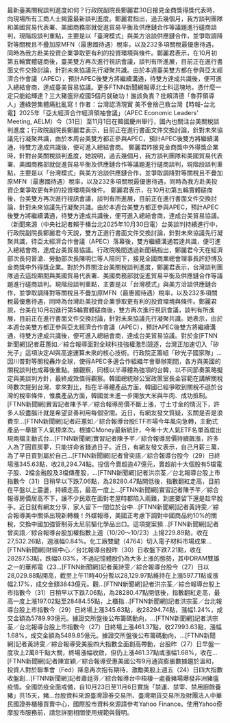 最新臺美關稅談判進度如何？行政院副院長鄭麗君30日接見金商獎得獎代表時，向現場所有工商人士揭露最新談判進度。鄭麗君指出，過去幾個月，我方談判團隊和美國貿易代表署、美國商務部就促進貿易平衡及供應鏈合作等議題進行磋商談判，現階段談判重點，主要是以「臺灣模式」與美方洽談供應鏈合作，並爭取調降對等關稅且不疊加原MFN（最惠國待遇）稅率，以及232多項關稅最優惠待遇，同時為我方赴美投資企業爭取更有利的投資環境與條件。鄭麗君表示，在10月初第五輪實體磋商後，臺美雙方再次進行視訊會議，談判有所進展，目前正在進行書面文件交換討論，針對未來協議先行凝聚共識。由於本週臺美雙方都在參與亞太經濟合作會議（APEC），預計APEC後雙方將繼續溝通，待雙方達成共識後，便可進入總結會商，達成臺美貿易協議。更多FTNN新聞網報導北士科這塊地，憑什麼一定只能給輝達？三大豬瘟非疫國5個月就破功！誰該負責？批賴清德「魯莽領導人」遭綠營集體痛批亂寫！作者：台灣認清現實 美不會捨己救台灣【時報-台北電】2025年「亞太經濟合作經濟領袖會議」（APEC Economic Leaders' Meeting, AELM）今（31日）至11月1日在韓國慶州舉行，國內也關注台美關稅談判進度；行政院副院長鄭麗君表示，目前正在進行書面文件交換討論，針對未來協議先行凝聚共識，由於本周台美雙方都正參與APEC，預計APEC後雙方將繼續溝通，待雙方達成共識後，便可進入總結會商。 鄭麗君昨接見金商獎中外得獎企業時，針對台美關稅談判進度，她說明，過去幾個月，我方談判團隊和美國貿易代表署、美國商務部就促進貿易平衡及供應鏈合作等議題進行磋商談判，現階段談判重點，主要是以「台灣模式」與美方洽談供應鏈合作，並爭取調降對等關稅且不疊加原MFN（最惠國待遇）稅率，以及232多項關稅最優惠待遇，同時為我方赴美投資企業爭取更有利的投資環境與條件。 鄭麗君表示，在10月初第五輪實體磋商後，台美雙方再次進行視訊會議，談判有所進展，目前正在進行書面文件交換討論，針對未來協議先行凝聚共識。由於本週台美雙方都正參與APEC，預計APEC後雙方將繼續溝通，待雙方達成共識後，便可進入總結會商，達成台美貿易協議。（新聞來源（中央社記者賴于榛台北2025年10月30日電）台美談判持續進行中，行政院副院長鄭麗君今天說，雙方正進行書面文件交換討論，針對未來協議先行凝聚共識，待亞太經濟合作會議（APEC）落幕後，雙方繼續溝通若達共識，便可進入總結會商，達成台美貿易協議。行政院晚間透過新聞稿指出，鄭麗君今天在經濟部次長何晉滄、勞動部次長陳明仁等人陪同下，接見全國商業總會理事長許舒博及金商獎中外得獎企業。對於外界關注台美關稅談判進度，鄭麗君表示，台灣談判團隊過去這段期間與美國貿易代表署、美國商務部就促進貿易平衡及供應鏈合作等議題進行磋商談判。現階段談判重點，主要是以「台灣模式」與美方洽談供應鏈合作，並爭取調降對等關稅且不疊加原MFN（最惠國待遇）稅率，以及232多項關稅最優惠待遇，同時為台灣赴美投資企業爭取更有利的投資環境與條件。鄭麗君說，台美在10月初進行第5輪實體磋商後，雙方再次進行視訊會議，談判有所進展，目前正在進行書面文件交換討論，針對未來協議先行凝聚共識。她表示，由於本週台美雙方都正參與亞太經濟合作會議（APEC），預計APEC後雙方將繼續溝通，待雙方達成共識後，便可進入總結會商，達成台美貿易協議。對於金[FTNN新聞網]記者莊蕙如／綜合報導面對全球科技強權激烈競逐，台灣正加速切入「矽光子」這項決定AI與高速運算未來的核心技術。行政院正籌組「矽光子國家隊」...因川普對等關稅轟炸全球，使得APEC多邊合作組織年會舉辦期間，各方與美國的關稅談判也成幕後重點。據觀察，同樣以半導體為強項的台韓，以不同節奏策略擬定與美談判方針，最終成效值得觀察。韓國總統辦公室政策室長金容範在講解關稅時數次提到台灣、拿來對比，指在半導體產品方面，韓國已經爭取到關稅不遜於台灣的稅率條件，惟農產品方面，韓國並未進一步開放大米與牛肉、成功抵制。[FTNN新聞網]實習記者陳予芊／綜合報導房價不斷上漲，寸土寸金的情況下，許多人絞盡腦汁就是希望妥善利用每個空間。近日，有網友發文質疑，玄關是否是浪費空...[FTNN新聞網]記者莊蕙如／綜合報導台股ETF市場今年風向急轉，主動式產品一舉搶下人氣榜席次。根據CMoney最新統計，今年十大人氣ETF名單首度出現兩檔主動式台...[FTNN新聞網]實習記者陳予芊／綜合報導房價持續飆漲，許多人為了圓買房夢，只能拼命省錢過日子。近日，有網友發文表示，自己月薪三萬，為了早日買到屬於自己...[FTNN新聞網]記者曾奕語／綜合報導台股今（29）日終場漲345.63點，收28,294.74點。投信今賣超逾47億元，賣超前十大個股有5檔電子股、2檔金融股及3檔傳產股，...[FTNN新聞網]記者洪宗荃／台北報導台股上市指數今（31）日稍早以下跌7.06點，為28280.47點開低後，指數翻紅走高，目前在平盤以上震盪，持續走高，最高一度上...[FTNN新聞網]實習記者陳予芊／綜合報導房價居高不下，讓不少民眾在面對老屋時都陷入兩難，到底要留下還是趁早脫手。近日就有網友分享，家人留下一間位於台中...[FTNN新聞網]記者黃詩雯／綜合報導美中關係出現新轉機！外媒報導，美國正考慮下調對中國商品約10%的關稅，交換中國加強管制芬太尼前驅化學品出口。這項提案預...[FTNN新聞網]記者曾奕語／綜合報導台股加權指數上週（10/20～10/23）上揚229.89點，收在27,532.26點，週漲幅0.84%。化工廠雙鍵（4764）切入電子材料市場成果...[FTNN新聞網]財經中心／台北報導台股昨（30）日收盤下跌7.21點，收在28287.53點，跌幅0.03%，不過記憶體股仍為大多上漲的態勢，其中DRAM雙雄之一的華邦電（23...[FTNN新聞網]記者黃詩雯／綜合報導台股今（27）日以28,029.88點開高，截至上午11時40分暫以28,129.97點維持在上漲597.71點或漲幅2.17%，成交金額3843億元。觀...[FTNN新聞網]記者洪宗荃／綜合報導台股上市指數今（31）日稍早以下跌7.06點，為28280.47點開低後，指數翻紅走高，最高一度上漲197.02點至28484.55點，上櫃指...[FTNN新聞網]記者洪宗荃／台北報導台股上市指數今（29）日終場上漲345.63點，收28294.74點，漲幅1.24%，成交金額為5789.93億元。據證交所盤後公布籌碼動向，...[FTNN新聞網]記者洪宗荃／台北報導台股上市指數今（27）日終場上漲461.37點，收27993.63點，漲幅1.68%，成交金額為5489.85億元。據證交所盤後公布籌碼動向，...[FTNN新聞網]記者黃詩雯／綜合報導受美股四大指數全面創高帶動，台股昨（27）日早盤一度攻上2萬8千點大關，終場漲幅收斂，但仍上漲461.37點或漲幅1.68%，收在...[FTNN新聞網]記者陳宣穎／綜合報導受惠美國公布9月通貨膨脹數據趨於溫和，投資人對於聯準會（Fed）降息再次抱有期待，激勵美股上週五（24）日四大指數收盤創...[FTNN新聞網]記者蕭廷芬／綜合報導台中梧棲一處養豬場爆發非洲豬瘟疫情。全國防疫全面戒備，自10月23日至11月6日實施「禁運、禁宰、禁用廚餘養豬」共15天，豬...台股資料來源臺灣證券交易所、臺灣期貨交易所及財團法人中華民國證券櫃檯買賣中心，國際股市資料來源請參考Yahoo Finance。使用Yahoo奇摩股市服務前，請您詳閱相關使用規範與聲明。